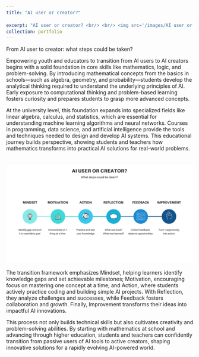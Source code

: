 ```yaml
---
title: "AI user or creator?"

excerpt: "AI user or creator? <br/> <br/> <img src='/images/AI user or creator.png'>"
collection: portfolio
---
```


From AI user to creator: what steps could be taken?

Empowering youth and educators to transition from AI users to AI creators begins with a solid foundation in core skills like mathematics, logic, and problem-solving. By introducing mathematical concepts from the basics in schools—such as algebra, geometry, and probability—students develop the analytical thinking required to understand the underlying principles of AI. Early exposure to computational thinking and problem-based learning fosters curiosity and prepares students to grasp more advanced concepts.

At the university level, this foundation expands into specialized fields like linear algebra, calculus, and statistics, which are essential for understanding machine learning algorithms and neural networks. Courses in programming, data science, and artificial intelligence provide the tools and techniques needed to design and develop AI systems. This educational journey builds perspective, showing students and teachers how mathematics transforms into practical AI solutions for real-world problems.

<br/><img src='/images/AI user or creator.png'><br/>

The transition framework emphasizes Mindset, helping learners identify knowledge gaps and set achievable milestones; Motivation, encouraging focus on mastering one concept at a time; and Action, where students actively practice coding and building simple AI projects. With Reflection, they analyze challenges and successes, while Feedback fosters collaboration and growth. Finally, Improvement transforms their ideas into impactful AI innovations.

This process not only builds technical skills but also cultivates creativity and problem-solving abilities. By starting with mathematics at school and advancing through higher education, students and teachers can confidently transition from passive users of AI tools to active creators, shaping innovative solutions for a rapidly evolving AI-powered world.
